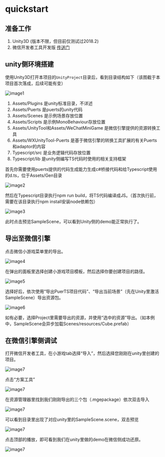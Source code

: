 # quickstart

## 准备工作
1. Unity3D (版本不限，但目前仅测试过2018.2)
2. 微信开发者工具开发版
[传送门](https://developers.weixin.qq.com/miniprogram/dev/devtools/nightly.html)

## unity侧环境搭建
使用Unity3D打开本项目的`UnityProject`目录后，看到目录结构如下（该图截于本项目首次落成，后续可能有变）

![image1](./image1.png)

1. Assets/Plugins 是unity标准目录，不详述
2. Assets/Puerts 是puerts的unity代码
3. Assets/Scenes 是示例场景存放位置
4. Assets/Scripts 是示例MonoBehaviour存放位置
5. Assets/UnityTool和Assets/WeChatMiniGame 是微信引擎提供的资源转换工具
6. Assets/WXUnityTool-Puerts 是基于微信引擎的转换工具扩展的有关Puerts和adaptor的内容
7. Typescript/src 是业务逻辑代码存放位置
8. Typescript/lib 是unity侧编写TS代码时使用的相关支持框架

首先你需要使用puerts提供的代码生成能力生成c#桥接代码和给Typescript使用的d.ts，位于Assets/Gen目录

![image2](./image2.png)

然后在Typescript目录执行npm run build，将TS代码编译成JS。（首次执行前，需要在该目录执行npm install安装node依赖包）

![image3](./image3.png)

此时点击预览SampleScene，可以看到Unity侧的demo能正常执行了。

## 导出至微信引擎
点击微信小游戏菜单里的导出。

![image4](./image4.png)

在弹出的面板里选择创建小游戏项目模板，然后选择你要创建项目的路径。

![image5](./image5.png)

选择好后，依次使用“导出PuerTS项目代码”、“导出当前场景”（先在Unity里激活SampleScene）导出资源包。

![image6](./image6.png)

如有必要，选择Project里需要导出的资源，并使用“选中的资源”导出。（如本例中，SampleScene会异步加载Scenes/resources/Cube.prefab）

## 在微信引擎侧调试
打开微信开发者工具，在小游戏tab选择“导入”，然后选择您刚刚在unity里创建的项目。

![image7](./image7.png)

点击“方案工具”

![image7](./image8.png)

在资源管理器里找到我们刚刚导出的三个包（.mgepackage）依次双击导入

![image7](./image9.png)

可以看到目录里出现了对应unity里的SampleScene.scene，双击预览

![image7](./image10.png)

点击顶部的播放，即可看到我们在unity里做的demo在微信侧成功还原。

![image7](./image11.png)



